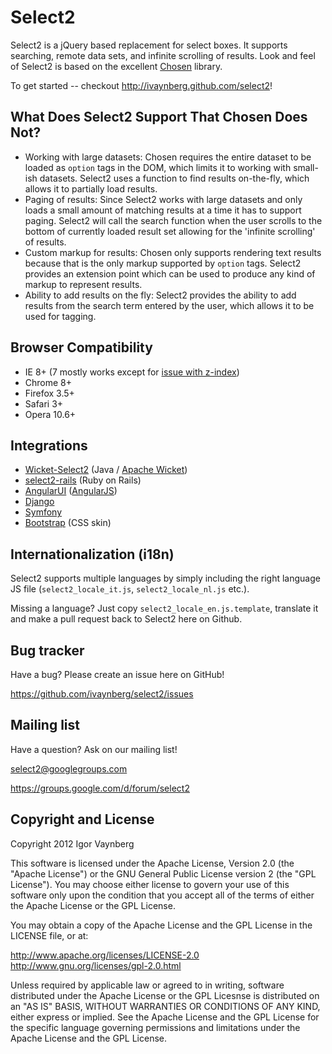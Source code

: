 Select2
=================

Select2 is a jQuery based replacement for select boxes. It supports searching, remote data sets, and infinite scrolling of results. Look and feel of Select2 is based on the excellent [Chosen](http://harvesthq.github.com/chosen/) library.

To get started -- checkout http://ivaynberg.github.com/select2!

What Does Select2 Support That Chosen Does Not?
-------------------------------------------------

* Working with large datasets: Chosen requires the entire dataset to be loaded as `option` tags in the DOM, which limits
it to working with small-ish datasets. Select2 uses a function to find results on-the-fly, which allows it to partially
load results.
* Paging of results: Since Select2 works with large datasets and only loads a small amount of matching results at a time
it has to support paging. Select2 will call the search function when the user scrolls to the bottom of currently loaded
result set allowing for the 'infinite scrolling' of results.
* Custom markup for results: Chosen only supports rendering text results because that is the only markup supported by
`option` tags. Select2 provides an extension point which can be used to produce any kind of markup to represent results.
* Ability to add results on the fly: Select2 provides the ability to add results from the search term entered by the user, which allows it to be used for
tagging.

Browser Compatibility
--------------------
* IE 8+ (7 mostly works except for [issue with z-index](https://github.com/ivaynberg/select2/issues/37))
* Chrome 8+
* Firefox 3.5+
* Safari 3+
* Opera 10.6+

Integrations
------------

* [Wicket-Select2](https://github.com/ivaynberg/wicket-select2) (Java / [Apache Wicket](http://wicket.apache.org))
* [select2-rails](https://github.com/argerim/select2-rails) (Ruby on Rails)
* [AngularUI](http://angular-ui.github.com/#directives-select2) ([AngularJS](angularjs.org))
* [Django](https://github.com/applegrew/django-select2)
* [Symfony](https://github.com/19Gerhard85/sfSelect2WidgetsPlugin)
* [Bootstrap](https://github.com/t0m/select2-bootstrap-css) (CSS skin)

Internationalization (i18n)
---------------------------

Select2 supports multiple languages by simply including the right
language JS file (`select2_locale_it.js`, `select2_locale_nl.js` etc.).

Missing a language? Just copy `select2_locale_en.js.template`, translate
it and make a pull request back to Select2 here on Github.

Bug tracker
-----------

Have a bug? Please create an issue here on GitHub!

https://github.com/ivaynberg/select2/issues

Mailing list
------------

Have a question? Ask on our mailing list!

select2@googlegroups.com

https://groups.google.com/d/forum/select2


Copyright and License
---------------------

Copyright 2012 Igor Vaynberg

This software is licensed under the Apache License, Version 2.0 (the "Apache License") or the GNU 
General Public License version 2 (the "GPL License"). You may choose either license to govern your 
use of this software only upon the condition that you accept all of the terms of either the Apache 
License or the GPL License. 

You may obtain a copy of the Apache License and the GPL License in the LICENSE file, or at:

http://www.apache.org/licenses/LICENSE-2.0
http://www.gnu.org/licenses/gpl-2.0.html

Unless required by applicable law or agreed to in writing, software distributed under the Apache License 
or the GPL Licesnse is distributed on an "AS IS" BASIS, WITHOUT WARRANTIES OR CONDITIONS OF ANY KIND, 
either express or implied. See the Apache License and the GPL License for the specific language governing 
permissions and limitations under the Apache License and the GPL License.
